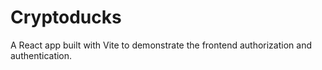 # Cryptoducks

A React app built with Vite to demonstrate the frontend authorization and authentication.

